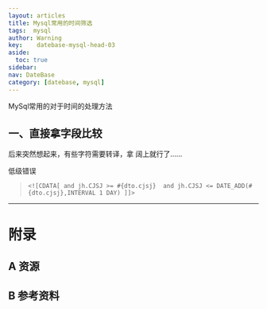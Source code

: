 ```yaml
---
layout: articles
title: Mysql常用的时间筛选
tags:  mysql
author: Warning
key:    datebase-mysql-head-03
aside:
  toc: true
sidebar:
nav: DateBase
category: [datebase, mysql]
---
```


MySql常用的对于时间的处理方法

<!--more-->

## 一、直接拿字段比较




后来突然想起来，有些字符需要转译，拿<![CDATA[ ]]> 阔上就行了……

低级错误

> ```mysql
> <![CDATA[ and jh.CJSJ >= #{dto.cjsj}  and jh.CJSJ <= DATE_ADD(#{dto.cjsj},INTERVAL 1 DAY) ]]>
> ```



------





# 附录
## A 资源
## B 参考资料


